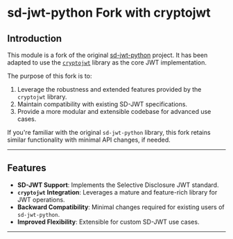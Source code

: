 # sd-jwt-python Fork with cryptojwt

## Introduction

This module is a fork of the original [sd-jwt-python](https://github.com/openwallet-foundation-labs/sd-jwt-python) project. It has been adapted to use the [`cryptojwt`](https://github.com/IdentityPython/JWTConnect-Python-CryptoJWT) library as the core JWT implementation. 

The purpose of this fork is to:
1. Leverage the robustness and extended features provided by the `cryptojwt` library.
2. Maintain compatibility with existing SD-JWT specifications.
3. Provide a more modular and extensible codebase for advanced use cases.

If you're familiar with the original `sd-jwt-python` library, this fork retains similar functionality with minimal API changes, if needed.

---

## Features

- **SD-JWT Support**: Implements the Selective Disclosure JWT standard.
- **`cryptojwt` Integration**: Leverages a mature and feature-rich library for JWT operations.
- **Backward Compatibility**: Minimal changes required for existing users of `sd-jwt-python`.
- **Improved Flexibility**: Extensible for custom SD-JWT use cases.

---
